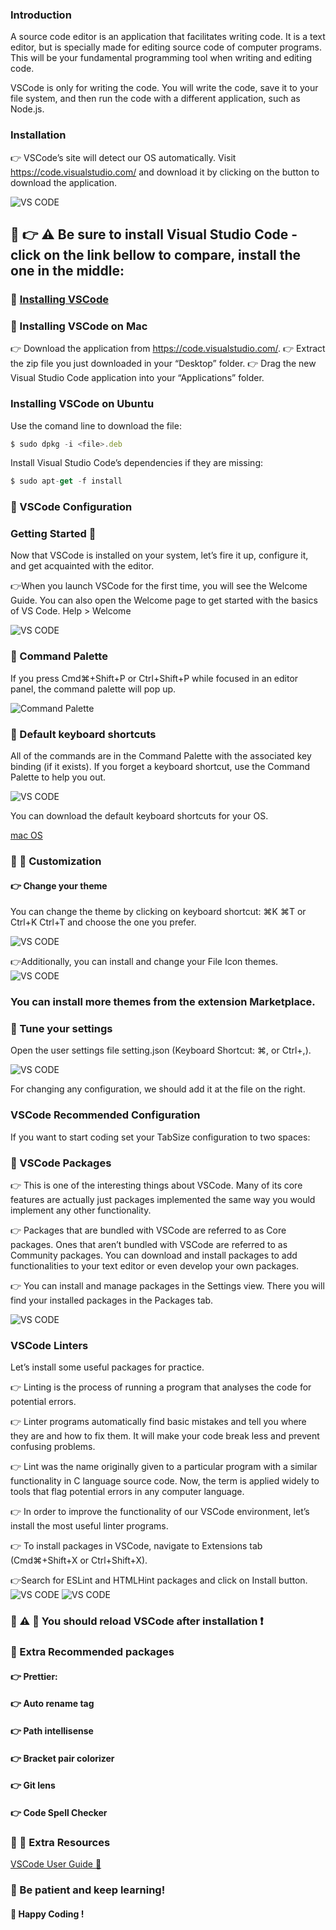 ### Introduction
A source code editor is an application that facilitates writing code. It is a text editor, but is specially made for editing source code of computer programs. This will be your fundamental programming tool when writing and editing code.

VSCode is only for writing the code. You will write the code, save it to your file system, and then run the code with a different application, such as Node.js.

### Installation
👉 VSCode’s site will detect our OS automatically. Visit https://code.visualstudio.com/ and download it by clicking on the button to download the application.


![VS CODE](./images/vscode.jpg)
## 🛑 👉 ⚠️ Be sure to install Visual Studio Code - click on the link bellow  to compare, install the one in the middle: 
### 🛑 [Installing VSCode](https://visualstudio.microsoft.com/de/)

### 🚀 Installing VSCode on Mac
👉 Download the application from https://code.visualstudio.com/.
👉 Extract the zip file you just downloaded in your “Desktop” folder.
👉 Drag the new Visual Studio Code application into your “Applications” folder.
### Installing VSCode on Ubuntu
Use the comand line to download the file:
```js
$ sudo dpkg -i <file>.deb
```
Install Visual Studio Code’s dependencies if they are missing:
```js
$ sudo apt-get -f install
```
### 🚀  VSCode Configuration
### Getting Started 🤔
Now that VSCode is installed on your system, let’s fire it up, configure it, and get acquainted with the editor.

👉When you launch VSCode for the first time, you will see the Welcome Guide. You can also open the Welcome page to get started with the basics of VS Code. Help > Welcome

![VS CODE](./images/vscode2.jpg)

### 🚀 Command Palette
If you press Cmd⌘+Shift+P or Ctrl+Shift+P while focused in an editor panel, the command palette will pop up.

![Command Palette](https://user-images.githubusercontent.com/23629340/33935336-dec8c668-dffb-11e7-943e-63ed5e9c8e99.gif)

###  🚀 Default keyboard shortcuts
All of the commands are in the Command Palette with the associated key binding (if it exists). If you forget a keyboard shortcut, use the Command Palette to help you out.

![VS CODE](./images/vscode4.jpg)

You can download the default keyboard shortcuts for your OS.

[mac OS](https://code.visualstudio.com/shortcuts/keyboard-shortcuts-macos.pdf)

### 🚀 🤔 Customization
#### 👉 Change your theme
You can change the theme by clicking on keyboard shortcut: ⌘K ⌘T or Ctrl+K Ctrl+T and choose the one you prefer.

![VS CODE](./images/vscode5.jpg)

👉Additionally, you can install and change your File Icon themes.
![VS CODE](./images/vscode6.jpg)

### You can install more themes from the extension Marketplace.

###  🤖 Tune your settings
Open the user settings file setting.json (Keyboard Shortcut: ⌘, or Ctrl+,).

![VS CODE](./images/vscode7.jpg)

For changing any configuration, we should add it at the file on the right.

### VSCode Recommended Configuration

If you want to start coding  set your TabSize configuration to two spaces:

### 🚀 VSCode Packages
👉 This is one of the interesting things about VSCode. Many of its core features are actually just packages implemented the same way you would implement any other functionality.

👉 Packages that are bundled with VSCode are referred to as Core packages. Ones that aren’t bundled with VSCode are referred to as Community packages. You can download and install packages to add functionalities to your text editor or even develop your own packages.

👉 You can install and manage packages in the Settings view. There you will find your installed packages in the Packages tab.

![VS CODE](./images/vscode8.jpg)

### VSCode Linters
Let’s install some useful packages for practice.

👉 Linting is the process of running a program that analyses the code for potential errors.

👉 Linter programs automatically find basic mistakes and tell you where they are and how to fix them. It will make your code break less and prevent confusing problems.

👉 Lint was the name originally given to a particular program with a similar functionality in C language source code. Now, the term is applied widely to tools that flag potential errors in any computer language.

👉 In order to improve the functionality of our VSCode environment, let’s install the most useful linter programs.

👉 To install packages in VSCode, navigate to Extensions tab (Cmd⌘+Shift+X or Ctrl+Shift+X).

👉Search for ESLint and HTMLHint packages and click on Install button.
![VS CODE](./images/vscode9.jpg)
![VS CODE](./images/vscode10.jpg)

### 🛑 ⚠️  🤖 You should reload VSCode after installation ❗️

### 🚀 Extra Recommended packages
#### 👉 Prettier:
#### 👉 Auto rename tag
#### 👉 Path intellisense
#### 👉 Bracket pair colorizer
#### 👉 Git lens
#### 👉 Code Spell Checker


###  🤖 🚀 Extra Resources
[VSCode User Guide 🚀](https://code.visualstudio.com/docs/editor/codebasics)


### 🚀 Be patient and keep learning!

#### 🤖 Happy Coding !





